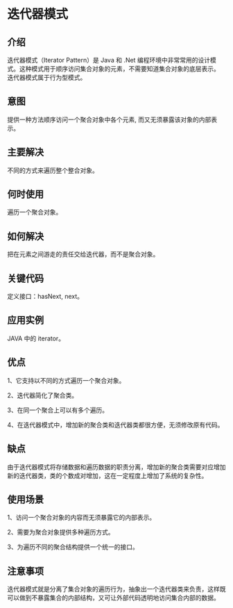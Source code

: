 # 迭代器模式

## 介绍
迭代器模式（Iterator Pattern）是 Java 和 .Net 编程环境中非常常用的设计模式。这种模式用于顺序访问集合对象的元素，不需要知道集合对象的底层表示。
迭代器模式属于行为型模式。

## 意图

提供一种方法顺序访问一个聚合对象中各个元素, 而又无须暴露该对象的内部表示。

## 主要解决

不同的方式来遍历整个整合对象。

## 何时使用

遍历一个聚合对象。

## 如何解决

把在元素之间游走的责任交给迭代器，而不是聚合对象。

## 关键代码

定义接口：hasNext, next。

## 应用实例

JAVA 中的 iterator。

## 优点

1、它支持以不同的方式遍历一个聚合对象。 

2、迭代器简化了聚合类。 

3、在同一个聚合上可以有多个遍历。 

4、在迭代器模式中，增加新的聚合类和迭代器类都很方便，无须修改原有代码。

## 缺点 

由于迭代器模式将存储数据和遍历数据的职责分离，增加新的聚合类需要对应增加新的迭代器类，类的个数成对增加，这在一定程度上增加了系统的复杂性。

## 使用场景

1、访问一个聚合对象的内容而无须暴露它的内部表示。 

2、需要为聚合对象提供多种遍历方式。 

3、为遍历不同的聚合结构提供一个统一的接口。

## 注意事项

迭代器模式就是分离了集合对象的遍历行为，抽象出一个迭代器类来负责，这样既可以做到不暴露集合的内部结构，又可让外部代码透明地访问集合内部的数据。